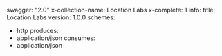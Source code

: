 swagger: "2.0"
x-collection-name: Location Labs
x-complete: 1
info:
  title: Location Labs
  version: 1.0.0
schemes:
- http
produces:
- application/json
consumes:
- application/json